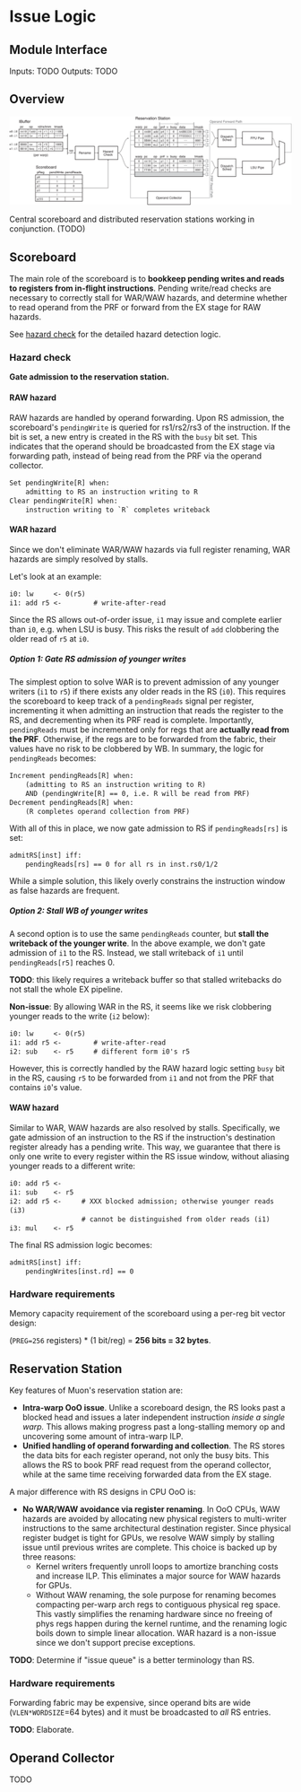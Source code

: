 Issue Logic
===========

## Module Interface

Inputs: TODO
Outputs: TODO

## Overview

![Issue stage](fig/issue.svg)

Central scoreboard and distributed reservation stations working in conjunction. (TODO)

## Scoreboard

The main role of the scoreboard is to **bookkeep pending writes and reads to
registers from in-flight instructions**.  Pending write/read checks are
necessary to correctly stall for WAR/WAW hazards, and determine whether to read
operand from the PRF or forward from the EX stage for RAW hazards.

See [hazard check](#hazard-check) for the detailed hazard detection logic.

### Hazard check

**Gate admission to the reservation station.**  

#### RAW hazard

RAW hazards are handled by operand forwarding.  Upon RS admission, the
scoreboard's `pendingWrite` is queried for rs1/rs2/rs3 of the instruction. If
the bit is set, a new entry is created in the RS with the `busy` bit set. This
indicates that the operand should be broadcasted from the EX stage via
forwarding path, instead of being read from the PRF via the operand collector.

```
Set pendingWrite[R] when:
    admitting to RS an instruction writing to R
Clear pendingWrite[R] when:
    instruction writing to `R` completes writeback
```

#### WAR hazard

Since we don't eliminate WAR/WAW hazards via full register renaming, WAR
hazards are simply resolved by stalls.

Let's look at an example:

```
i0: lw     <- 0(r5)
i1: add r5 <-        # write-after-read
```

Since the RS allows out-of-order issue, `i1` may issue and complete earlier
than `i0`, e.g. when LSU is busy.  This risks the result of `add` clobbering
the older read of `r5` at `i0`.

##### Option 1: Gate RS admission of younger writes

The simplest option to solve WAR is to prevent admission of any
younger writers (`i1` to `r5`) if there exists any older reads in the RS (`i0`).
This requires the scoreboard to keep track of a `pendingReads` signal per register,
incrementing it when admitting an instruction that reads the register to the
RS, and decrementing when its PRF read is complete.
Importantly, `pendingReads` must be incremented only for regs that are
**actually read from the PRF**.  Otherwise, if the regs are to be forwarded
from the fabric, their values have no risk to be clobbered by WB.
In summary, the logic for `pendingReads` becomes:

```
Increment pendingReads[R] when:
    (admitting to RS an instruction writing to R)
    AND (pendingWrite[R] == 0, i.e. R will be read from PRF)
Decrement pendingReads[R] when:
    (R completes operand collection from PRF)
```

With all of this in place, we now gate admission to RS if `pendingReads[rs]` is set:

```
admitRS[inst] iff:
    pendingReads[rs] == 0 for all rs in inst.rs0/1/2
```

While a simple solution, this likely overly constrains the instruction window as
false hazards are frequent.

##### Option 2: Stall WB of younger writes

A second option is to use the same `pendingReads` counter, but **stall the
writeback of the younger write**.  In the above example, we don't gate
admission of `i1` to the RS.  Instead, we stall writeback of `i1`
until `pendingReads[r5]` reaches 0.

**TODO**: this likely requires a writeback buffer so that stalled writebacks do not
stall the whole EX pipeline.


**Non-issue**: By allowing WAR in the RS, it seems like we risk clobbering younger
reads to the write (`i2` below):

```
i0: lw     <- 0(r5)
i1: add r5 <-        # write-after-read
i2: sub    <- r5     # different form i0's r5
```

However, this is correctly handled by the RAW hazard logic setting `busy` bit
in the RS, causing `r5` to be forwarded from `i1` and not from the PRF that
contains `i0`'s value.


#### WAW hazard

Similar to WAR, WAW hazards are also resolved by stalls.  Specifically, we gate
admission of an instruction to the RS if the instruction's destination register
already has a pending write.  This way, we guarantee that there is only one
write to every register within the RS issue window, without aliasing younger
reads to a different write:

```
i0: add r5 <-   
i1: sub    <- r5
i2: add r5 <-     # XXX blocked admission; otherwise younger reads (i3)
                  # cannot be distinguished from older reads (i1)
i3: mul    <- r5
```

The final RS admission logic becomes:

```
admitRS[inst] iff:
    pendingWrites[inst.rd] == 0
```


### Hardware requirements

Memory capacity requirement of the scoreboard using a per-reg bit vector
design:

(`PREG=256` registers) * (1 bit/reg) = **256 bits = 32 bytes**.

## Reservation Station

Key features of Muon's reservation station are:

* **Intra-warp OoO issue**.  Unlike a scoreboard design, the RS looks past a
  blocked head and issues a later independent instruction *inside a single
  warp.* This allows making progress past a long-stalling memory op and
  uncovering some amount of intra-warp ILP.
* **Unified handling of operand forwarding and collection**.  The RS stores the
  data bits for each register operand, not only the busy bits.  This allows the
  RS to book PRF read request from the operand collector, while at the same
  time receiving forwarded data from the EX stage.

A major difference with RS designs in CPU OoO is:

* **No WAR/WAW avoidance via register renaming**.  In OoO CPUs, WAW hazards are
  avoided by allocating new physical registers to multi-writer instructions to
  the same architectural destination register.  Since physical register budget
  is tight for GPUs, we resolve WAW simply by stalling issue until previous
  writes are complete. This choice is backed up by three reasons:
  * Kernel writers frequently unroll loops to amortize branching costs and
    increase ILP.  This eliminates a major source for WAW hazards for GPUs.
  * Without WAW renaming, the sole purpose for renaming becomes compacting
    per-warp arch regs to contiguous physical reg space.  This vastly
    simplifies the renaming hardware since no freeing of phys regs happen
    during the kernel runtime, and the renaming logic boils down to simple
    linear allocation.
  WAR hazard is a non-issue since we don't support precise exceptions.

**TODO**: Determine if "issue queue" is a better terminology than RS.


### Hardware requirements

Forwarding fabric may be expensive, since operand bits are wide
(`VLEN*WORDSIZE`=64 bytes) and it must be broadcasted to *all* RS entries.

**TODO**: Elaborate.


Operand Collector
-----------------

TODO
